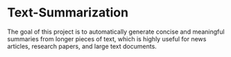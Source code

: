 # Text-Summarization
The goal of this project is to automatically generate concise and meaningful summaries from longer pieces of text, which is highly useful for news articles, research papers, and large text documents.
